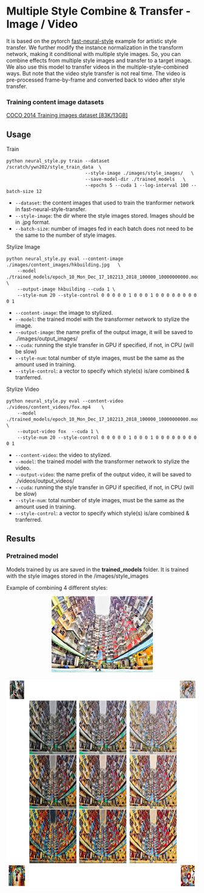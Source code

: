 # Multiple Style Combine & Transfer - Image / Video
It is based on the pytorch [fast-neural-style](https://github.com/pytorch/examples/tree/master/fast_neural_style) example for artistic style transfer. We further modify the instance normalization in the transform network, making it conditional with multiple style images. So, you can combine effects from multiple style images and transfer to a target image. We also use this model to transfer videos in the multiple-style-combined ways. But note that the video style transfer is not real time. The video is pre-processed frame-by-frame and converted back to video after style transfer.

### Training content image datasets
[COCO 2014 Training images dataset [83K/13GB]](http://images.cocodataset.org/zips/train2014.zip)


## Usage

Train
```
python neural_style.py train --dataset /scratch/ywn202/style_train_data  \
                             --style-image ./images/style_images/   \
                             --save-model-dir ./trained_models   \
                             --epochs 5 --cuda 1 --log-interval 100 --batch-size 12
```
* `--dataset`: the content images that used to train the tranformer network in fast-neural-style-transfer.
* `--style-image`: the dir where the style images stored. Images should be in .jpg format.
* `--batch-size`: number of images fed in each batch does not need to be the same to the number of style images.

Stylize Image
```
python neural_style.py eval --content-image ./images/content_images/hkbuilding.jpg   \
	--model ./trained_models/epoch_10_Mon_Dec_17_102213_2018_100000_10000000000.model   \
	--output-image hkbuilding --cuda 1 \
	--style-num 20 --style-control 0 0 0 0 0 1 0 0 0 1 0 0 0 0 0 0 0 0 0 1
```
* `--content-image`: the image to stylized.
* `--model`: the trained model with the transformer network to stylize the image.
* `--output-image`: the name prefix of the output image, it will be saved to ./images/output_images/
* `--cuda`: running the style transfer in GPU if specified, if not, in CPU (will be slow)
* `--style-num`: total number of style images, must be the same as the amount used in training.
* `--style-control`: a vector to specify which style(s) is/are combined & tranferred. 

Stylize Video
```
python neural_style.py eval --content-video ./videos/content_videos/fox.mp4    \
	--model ./trained_models/epoch_10_Mon_Dec_17_102213_2018_100000_10000000000.model   \
	--output-video fox  --cuda 1 \
	--style-num 20 --style-control 0 0 0 0 0 1 0 0 0 1 0 0 0 0 0 0 0 0 0 1
```
* `--content-video`: the video to stylized.
* `--model`: the trained model with the transformer network to stylize the video.
* `--output-video`: the name prefix of the output video, it will be saved to ./videos/output_videos/
* `--cuda`: running the style transfer in GPU if specified, if not, in CPU (will be slow)
* `--style-num`: total number of style images, must be the same as the amount used in training.
* `--style-control`: a vector to specify which style(s) is/are combined & tranferred. 

## Results

### Pretrained model
Models trained by us are saved in the **trained_models** folder. It is trained with the style images stored in the /images/style_images

Example of combining 4 different styles:
<div align='center'>
  <img src='images/content_images/hkbuilding.jpg' height="200px">		
</div>

<p>
<img src="images/output_images/hkbuilding_styles_combined.jpg" width="1000" height="550" />
</p>


